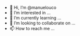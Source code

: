 - 👋 Hi, I’m @manuelouco
- 👀 I’m interested in ...
- 🌱 I’m currently learning ...
- 💞️ I’m looking to collaborate on ...
- 📫 How to reach me ...

<!---
manuelouco/manuelouco is a ✨ special ✨ repository because its `README.md` (this file) appears on your GitHub profile.
You can click the Preview link to take a look at your changes.
--->
